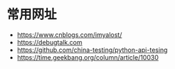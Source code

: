 # 常用网址

- <https://www.cnblogs.com/imyalost/>
- <https://debugtalk.com>
- <https://github.com/china-testing/python-api-tesing>
- <https://time.geekbang.org/column/article/10030>

